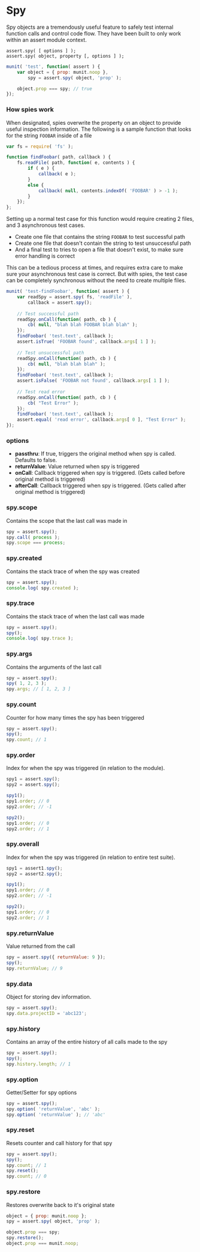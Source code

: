 # Spy

Spy objects are a tremendously useful feature to safely test internal function calls and control code flow.
They have been built to only work within an assert module context.

```
assert.spy( [ options ] );
assert.spy( object, property [, options ] );
```

```js
munit( 'test', function( assert ) {
	var object = { prop: munit.noop },
		spy = assert.spy( object, 'prop' );

	object.prop === spy; // true
});
```


### How spies work

When designated, spies overwrite the property on an object to provide useful inspection information.
The following is a sample function that looks for the string `FOOBAR` inside of a file

```js
var fs = require( 'fs' );

function findFoobar( path, callback ) {
	fs.readFile( path, function( e, contents ) {
		if ( e ) {
			callback( e );
		}
		else {
			callback( null, contents.indexOf( 'FOOBAR' ) > -1 );
		}
	});
};
```

Setting up a normal test case for this function would require creating 2 files, and 3 asynchronous test cases.

* Create one file that contains the string `FOOBAR` to test successful path
* Create one file that doesn't contain the string to test unsuccessful path
* And a final test to tries to open a file that doesn't exist, to make sure error handling is correct

This can be a tedious process at times, and requires extra care to make sure your asynchronous test case is correct.
But with spies, the test case can be completely synchronous without the need to create multiple files.

```js
munit( 'test-findFoobar', function( assert ) {
	var readSpy = assert.spy( fs, 'readFile' ),
		callback = assert.spy();
	
	// Test successful path
	readSpy.onCall(function( path, cb ) {
		cb( null, "blah blah FOOBAR blah blah" );
	});
	findFoobar( 'test.text', callback );
	assert.isTrue( 'FOOBAR found', callback.args[ 1 ] );
	
	// Test unsuccessful path
	readSpy.onCall(function( path, cb ) {
		cb( null, "blah blah blah" );
	});
	findFoobar( 'test.text', callback );
	assert.isFalse( 'FOOBAR not found', callback.args[ 1 ] );
	
	// Test read error 
	readSpy.onCall(function( path, cb ) {
		cb( "Test Error" );
	});
	findFoobar( 'test.text', callback );
	assert.equal( 'read error', callback.args[ 0 ], "Test Error" );
});
```


### options

* **passthru**: If true, triggers the original method when spy is called. Defaults to false.
* **returnValue**: Value returned when spy is triggered
* **onCall**: Callback triggered when spy is triggered. (Gets called before original method is triggered)
* **afterCall**: Callback triggered when spy is triggered. (Gets called after original method is triggered)


### spy.scope

Contains the scope that the last call was made in

```js
spy = assert.spy();
spy.call( process );
spy.scope === process;
```


### spy.created

Contains the stack trace of when the spy was created

```js
spy = assert.spy();
console.log( spy.created );
```


### spy.trace

Contains the stack trace of when the last call was made

```js
spy = assert.spy();
spy();
console.log( spy.trace );
```


### spy.args

Contains the arguments of the last call

```js
spy = assert.spy();
spy( 1, 2, 3 );
spy.args; // [ 1, 2, 3 ]
```


### spy.count

Counter for how many times the spy has been triggered

```js
spy = assert.spy();
spy();
spy.count; // 1
```


### spy.order

Index for when the spy was triggered (in relation to the module).

```js
spy1 = assert.spy();
spy2 = assert.spy();

spy1();
spy1.order; // 0
spy2.order; // -1

spy2();
spy1.order; // 0
spy2.order; // 1
```


### spy.overall

Index for when the spy was triggered (in relation to entire test suite).

```js
spy1 = assert1.spy();
spy2 = assert2.spy();

spy1();
spy1.order; // 0
spy2.order; // -1

spy2();
spy1.order; // 0
spy2.order; // 1
```


### spy.returnValue

Value returned from the call

```js
spy = assert.spy({ returnValue: 9 });
spy();
spy.returnValue; // 9
```


### spy.data

Object for storing dev information.

```js
spy = assert.spy();
spy.data.projectID = 'abc123';
```


### spy.history

Contains an array of the entire history of all calls made to the spy

```js
spy = assert.spy();
spy();
spy.history.length; // 1
```


### spy.option

Getter/Setter for spy options

```js
spy = assert.spy();
spy.option( 'returnValue', 'abc' );
spy.option( 'returnValue' ); // 'abc'
```


### spy.reset

Resets counter and call history for that spy

```js
spy = assert.spy();
spy();
spy.count; // 1
spy.reset();
spy.count; // 0
```


### spy.restore

Restores overwrite back to it's original state

```js
object = { prop: munit.noop };
spy = assert.spy( object, 'prop' );

object.prop === spy;
spy.restore();
object.prop === munit.noop;
```

